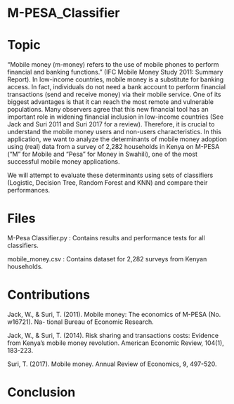 # M-PESA_Classifier

# Topic
“Mobile money (m-money) refers to the use of mobile phones to perform financial and banking
functions.” (IFC Mobile Money Study 2011: Summary Report).
In low-income countries, mobile money is a substitute for banking access. In fact, individuals
do not need a bank account to perform financial transactions (send and receive money) via
their mobile service. One of its biggest advantages is that it can reach the most remote and
vulnerable populations. Many observers agree that this new financial tool has an important
role in widening financial inclusion in low-income countries (See Jack and Suri 2011 and Suri
2017 for a review).
Therefore, it is crucial to understand the mobile money users and non-users characteristics.
In this application, we want to analyze the determinants of mobile money adoption using (real)
data from a survey of 2,282 households in Kenya on M-PESA (“M” for Mobile and “Pesa” for
Money in Swahili), one of the most successful mobile money applications. 

We will attempt to evaluate these determinants using sets of classifiers (Logistic, Decision Tree, Random Forest and KNN) and compare their performances. 

# Files
M-Pesa Classifier.py : Contains results and performance tests for all classifiers. 

mobile_money.csv : Contains dataset for 2,282 surveys from Kenyan households.

# Contributions
Jack, W., & Suri, T. (2011). Mobile money: The economics of M-PESA (No. w16721). Na-
tional Bureau of Economic Research.

Jack, W., & Suri, T. (2014). Risk sharing and transactions costs: Evidence from Kenya’s
mobile money revolution. American Economic Review, 104(1), 183-223.

Suri, T. (2017). Mobile money. Annual Review of Economics, 9, 497-520.

# Conclusion
